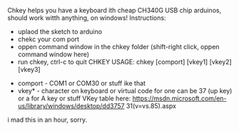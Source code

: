 Chkey helps you have a keyboard ith cheap CH340G USB chip arduinos, should work witth anything, on windows!
Instructions:
- uplaod the sketch to arduino
- chekc your com port
- oppen command window in the chkey folder (shift-right click, oppen command window here)
- run chkey, ctrl-c to quit
CHKEY USAGE: chkey [comport] [vkey1] [vkey2] [vkey3]
* comport - COM1 or COM30 or stuff ike that
* vkey* - character on keyboard or virtual code for one can be 37 (up key) or a for A key or stuff
VKey table here: https://msdn.microsoft.com/en-us/library/windows/desktop/dd3757
31(v=vs.85).aspx

i mad this in an hour, sorry.